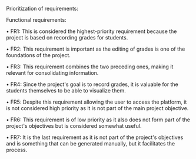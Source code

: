 Prioritization of requirements:

Functional requirements:

•	FR1: This is considered the highest-priority requirement because the project is based on recording grades for students.

•	FR2: This requirement is important as the editing of grades is one of the foundations of the project.

•	FR3: This requirement combines the two preceding ones, making it relevant for consolidating information.

•	FR4: Since the project's goal is to record grades, it is valuable for the students themselves to be able to visualize them.

•	FR5: Despite this requirement allowing the user to access the platform, it is not considered high priority as it is not part of the main project objective.

•	FR6: This requirement is of low priority as it also does not form part of the project's objectives but is considered somewhat useful.

•	FR7: It is the last requirement as it is not part of the project's objectives and is something that can be generated manually, but it facilitates the process.

